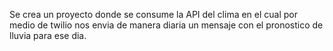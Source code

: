 Se crea un proyecto donde se consume la API del clima en el cual por medio de twilio nos envia de manera diaria un mensaje con el pronostico de lluvia para ese dia.